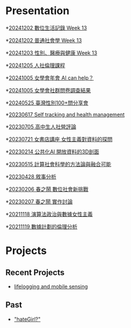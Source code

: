 # Presentation
*[20241202 數位生活記錄 Week 13]()

*[20241202 普通社會學 Week 13]()

*[20241203 性別、醫療與健康 Week 13]()

*[20241205 人社倫理課程](https://docs.google.com/presentation/d/e/2PACX-1vTyvi5TsghxDOVRXAHMxmfQ-oQNwiRqZ5Q3E2KPqJWwaFxkhBLOnwoDby5hvK5kaIF6OXszxuNce-_N/pub?start=false&loop=false&delayms=3000)

*[20241005 女學會年會 AI can help？]()

*[20241005 女學會社群問卷調查結果]()

*[20240525 臺灣性別100+問分享會]()

*[20230617 Self tracking and health management]()

*[20230705 高中生人社營評論]()

*[20230721 女書店講座 女性主義對資料的探問]()

*[20230214 公共化AI 開放資料的3D剖面]()

*[20230515 計算社會科學的方法論與融合可能]()

*[20230428 敘事分析]()

*[20230206 春之鬧 數位社會新挑戰]()

*[20230207 春之鬧 實作討論]()


*[20211118 演算法政治與數據女性主義]()

*[20211119 數據計劃的倫理分析]()


# Projects

## Recent Projects
* [lifelogging and mobile sensing]()

## Past
* ["hateGirl?"]()

